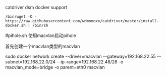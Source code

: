 catdriver dsm docker support
```
/bin/wget -O - https://raw.githubusercontent.com/wdmomoxx/catdriver/master/install-docker.sh | /bin/sh
```

#pihole.sh 使用macvlan启动pihole

首先创建一个macvlan类型的macvlan

sudo docker network create --driver=macvlan --gateway=192.168.22.55 --subnet=192.168.22.0/24 --ip-range=192.168.22.48/28 -o macvlan_mode=bridge -o parent=eth0 macvlan
